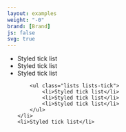 ```yaml
---
layout: examples
weight: "-0"
brand: [Brand]
js: false
svg: true
---
```


<ul class="lists lists-tick">
	<li>Styled tick list</li>
	<li>Styled tick list</li>
	<li>
		Styled tick list

		<ul class="lists lists-tick">
			<li>Styled tick list</li>
			<li>Styled tick list</li>
			<li>Styled tick list</li>
		</ul>
	</li>
	<li>Styled tick list</li>
</ul>